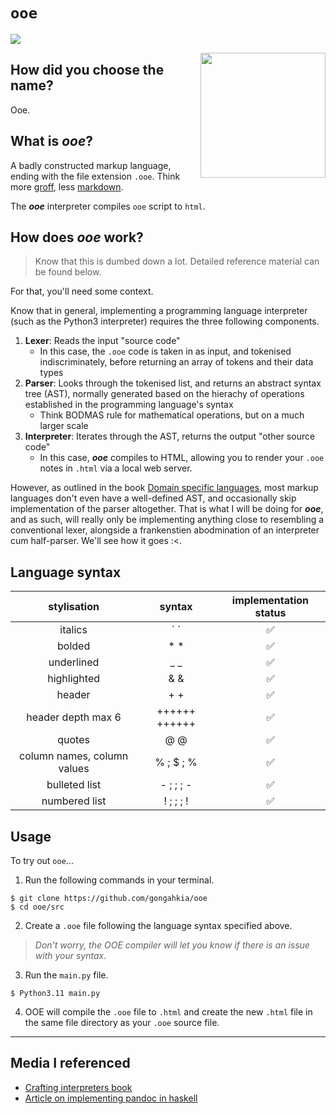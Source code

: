 # `ooe`

![](https://img.shields.io/badge/OOE_1.0-passing-green)

<img src="https://static.wikia.nocookie.net/cbeebies/images/0/0f/Pocoyo.jpg/revision/latest?cb=20200523202432" height="200" align="right"></img>

## How did you choose the name?

Ooe.

## What is ***ooe***?

A badly constructed markup language, ending with the file extension `.ooe`. Think more [groff](https://www.gnu.org/software/groff/), less [markdown](https://www.markdownguide.org/). 

The ***ooe*** interpreter compiles `ooe` script to `html`.

## How does ***ooe*** work?

> Know that this is dumbed down a lot. Detailed reference material can be found below.

For that, you'll need some context.

Know that in general, implementing a programming language interpreter (such as the Python3 interpreter) requires the three following components.

1. **Lexer**: Reads the input "source code" 
    * In this case, the `.ooe` code is taken in as input, and tokenised indiscriminately, before returning an array of tokens and their data types
2. **Parser**: Looks through the tokenised list, and returns an abstract syntax tree (AST), normally generated based on the hierachy of operations established in the programming language's syntax
    * Think BODMAS rule for mathematical operations, but on a much larger scale
3. **Interpreter**: Iterates through the AST, returns the output "other source code" 
    * In this case, ***ooe*** compiles to HTML, allowing you to render your `.ooe` notes in `.html` via a local web server.

However, as outlined in the book [Domain specific languages](https://www.amazon.com/Domain-Specific-Languages-Addison-Wesley-Signature-Fowler/dp/0321712943), most markup languages don't even have a well-defined AST, and occasionally skip implementation of the parser altogether. That is what I will be doing for ***ooe***, and as such, will really only be implementing anything close to resembling a conventional lexer, alongside a frankenstien abodmination of an interpreter cum half-parser. We'll see how it goes :<.

## Language syntax

| stylisation | syntax | implementation status |
| :---: | :---: | :---: |
| italics | \` ` | ✅ |
| bolded | * * | ✅ |
| underlined | _ _ | ✅ |
| highlighted | & & | ✅ |
| header | + + | ✅ |
| header depth max 6 | ++++++ ++++++ | ✅ |
| quotes | @ @ | ✅ |
| column names, column values | % ; $ ; % | ✅ |
| bulleted list | - ; ; ; - | ✅ |
| numbered list | ! ; ; ; ! | ✅ |

## Usage

To try out `ooe`...

1. Run the following commands in your terminal.

```console
$ git clone https://github.com/gongahkia/ooe
$ cd ooe/src
```

2. Create a `.ooe` file following the language syntax specified above. 

> *Don't worry, the OOE compiler will let you know if there is an issue with your syntax.*

3. Run the `main.py` file.

```console
$ Python3.11 main.py
```

4. OOE will compile the `.ooe` file to `.html` and create the new `.html` file in the same file directory as your `.ooe` source file.

---

## Media I referenced

* [Crafting interpreters book](https://craftinginterpreters.com)
* [Article on implementing pandoc in haskell](https://www.tweag.io/blog/2021-06-15-asciidoc-haskell-pandoc/)
